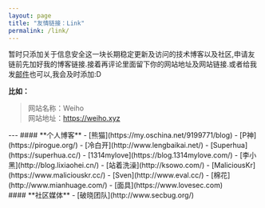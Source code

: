 ```yaml
---
layout: page
title: "友情链接：Link"
permalink: /link/
---
```

暂时只添加关于信息安全这一块长期稳定更新及访问的技术博客以及社区,申请友链前先加好我的博客链接.接着再评论里面留下你的网站地址及网站链接.或者给我发<a href="mailto:h4x0er@126.com">邮件</a>也可以,我会及时添加:D
<p><strong>比如：</strong></p><blockquote><p>网站名称：Weiho<br>网站地址：<a href="https://www.weiho.xyz">https://weiho.xyz</a></p></blockquote>
---
#### **个人博客**
 - [熊猫](https://my.oschina.net/9199771/blog)
 - [P神](https://pirogue.org/)
 - [冷白开](http://www.lengbaikai.net/)
 - [Superhua](https://superhua.cc/)
 - [1314mylove](https://blog.1314mylove.com/)
 - [李小黑](http://blog.lixiaohei.cn/)
 - [站着洗澡](http://ksowo.com/)
 - [MaliciousKr](https://www.maliciouskr.cc/)
 - [Sven](http://www.eval.cc/)
 - [棉花](http://www.mianhuage.com/)
 - [面具](https://www.lovesec.com)
<br>
#### **社区媒体**
 - [破晓团队](http://www.secbug.org/)
 
